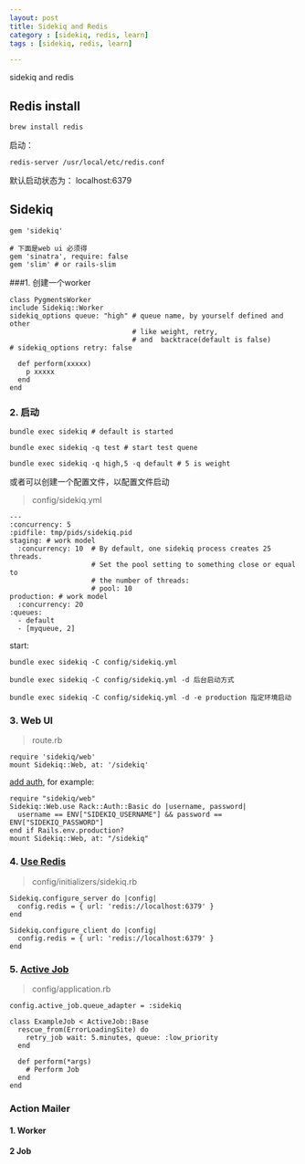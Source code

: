 ```yaml
---
layout: post
title: Sidekiq and Redis 
category : [sidekiq, redis, learn]
tags : [sidekiq, redis, learn]

---
```

sidekiq and redis 

## Redis install
    brew install redis
    

启动：

    redis-server /usr/local/etc/redis.conf

默认启动状态为： localhost:6379

## Sidekiq

    gem 'sidekiq'

    # 下面是web ui 必须得
    gem 'sinatra', require: false
    gem 'slim' # or rails-slim

###1. 创建一个worker

    class PygmentsWorker
    include Sidekiq::Worker
    sidekiq_options queue: "high" # queue name, by yourself defined and other
                                  # like weight, retry, 
                                  # and  backtrace(default is false)
    # sidekiq_options retry: false
  
      def perform(xxxxx)
        p xxxxx
      end
    end

### 2. 启动

    bundle exec sidekiq # default is started
    
    bundle exec sidekiq -q test # start test quene 

    bundle exec sidekiq -q high,5 -q default # 5 is weight

或者可以创建一个配置文件，以配置文件启动

> config/sidekiq.yml

    ---
    :concurrency: 5
    :pidfile: tmp/pids/sidekiq.pid
    staging: # work model
      :concurrency: 10  # By default, one sidekiq process creates 25 threads.
                        # Set the pool setting to something close or equal to 
                        # the number of threads:
                        # pool: 10
    production: # work model
      :concurrency: 20
    :queues:
      - default
      - [myqueue, 2]

start: 
    
    bundle exec sidekiq -C config/sidekiq.yml

    bundle exec sidekiq -C config/sidekiq.yml -d 后台启动方式
    
    bundle exec sidekiq -C config/sidekiq.yml -d -e production 指定环境启动

### 3. Web UI

> route.rb

    require 'sidekiq/web'
    mount Sidekiq::Web, at: '/sidekiq'

[add auth](https://github.com/mperham/sidekiq/wiki/Monitoring), for example:

    require "sidekiq/web"
    Sidekiq::Web.use Rack::Auth::Basic do |username, password|
      username == ENV["SIDEKIQ_USERNAME"] && password == ENV["SIDEKIQ_PASSWORD"]
    end if Rails.env.production?
    mount Sidekiq::Web, at: "/sidekiq"

### 4. [Use Redis](https://github.com/mperham/sidekiq/wiki/Using-Redis)

> config/initializers/sidekiq.rb

    Sidekiq.configure_server do |config|
      config.redis = { url: 'redis://localhost:6379' }
    end

    Sidekiq.configure_client do |config|
      config.redis = { url: 'redis://localhost:6379' }
    end

### 5. [Active Job](https://github.com/mperham/sidekiq/wiki/Active-Job)

> config/application.rb
  
    config.active_job.queue_adapter = :sidekiq

    class ExampleJob < ActiveJob::Base
      rescue_from(ErrorLoadingSite) do
        retry_job wait: 5.minutes, queue: :low_priority 
      end 

      def perform(*args)
        # Perform Job
      end
    end

### Action Mailer

#### 1. Worker

#### 2  Job

